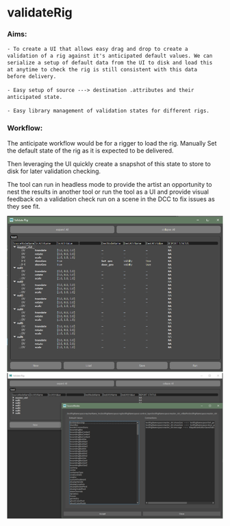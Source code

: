 # validateRig

### Aims:

    - To create a UI that allows easy drag and drop to create a 
    validation of a rig against it's anticipated default values. We can 
    serialize a setup of default data from the UI to disk and load this 
    at anytime to check the rig is still consistent with this data 
    before delivery.
    
    - Easy setup of source ---> destination .attributes and their 
    anticipated state.
    
    - Easy library management of validation states for different rigs.
    
    
### Workflow:

The anticipate workflow would be for a rigger to load the rig. Manually
Set the default state of the rig as it is expected to be delivered.

Then leveraging the UI quickly create a snapshot of this state to store
to disk for later validation checking.

The tool can run in headless mode to provide the artist an opportunity to
nest the results in another tool or run the tool as a UI and provide
visual feedback on a validation check run on a scene in the DCC to fix 
issues as they see fit.

     
![Example01-MainUI](example01.png)
![Example02-DragAndDrop](example02.png)
